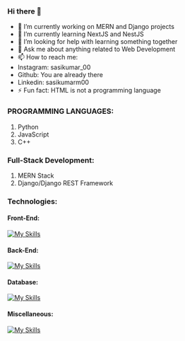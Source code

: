### Hi there 👋

- 🔭 I’m currently working on MERN and Django projects
- 🌱 I’m currently learning NextJS and NestJS
- 🤔 I’m looking for help with learning something together
- 💬 Ask me about anything related to Web Development
- 📫 How to reach me: 
-    Instagram: sasikumar_00
-    Github: You are already there
-    Linkedin:  sasikumarm00
- ⚡ Fun fact: HTML is not a programming language

### PROGRAMMING LANGUAGES:
1) Python
2) JavaScript
3) C++

### Full-Stack Development:
1) MERN Stack
2) Django/Django REST Framework

### Technologies:
#### Front-End:
[![My Skills](https://skillicons.dev/icons?i=figma,html,css,js,react,tailwindcss)](https://skillicons.dev)

#### Back-End:
[![My Skills](https://skillicons.dev/icons?i=nodejs,expressjs,python,django,flask,firebase)](https://skillicons.dev)

#### Database:
[![My Skills](https://skillicons.dev/icons?i=mongodb,mysql,sqlite)](https://skillicons.dev)

#### Miscellaneous:
[![My Skills](https://skillicons.dev/icons?i=bootstrap,dart,docker,firebase,git,postman,pug,vercel,vscode)](https://skillicons.dev)
